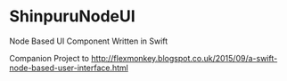 # ShinpuruNodeUI
Node Based UI Component Written in Swift

Companion Project to http://flexmonkey.blogspot.co.uk/2015/09/a-swift-node-based-user-interface.html
